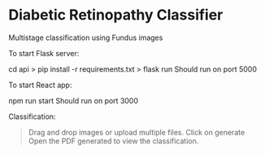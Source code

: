 # Diabetic Retinopathy Classifier

Multistage classification using Fundus images

To start Flask server:

cd api > pip install -r requirements.txt > flask run 
Should run on port 5000

To start React app:

npm run start
Should run on port 3000

Classification:
> Drag and drop images or upload multiple files.
> Click on generate
> Open the PDF generated to view the classification.
